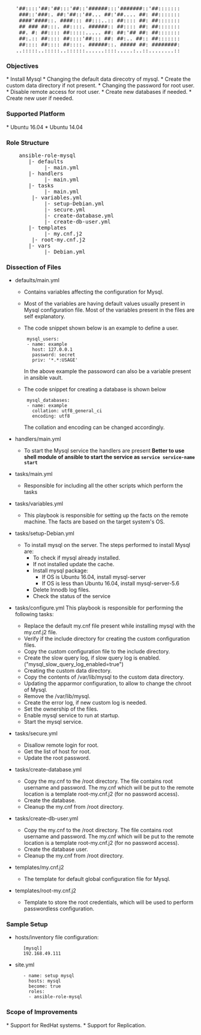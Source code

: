 <pre>
   '##::::'##:'##:::'##::'######:::'#######::'##:::::::
    ###::'###:. ##:'##::'##... ##:'##.... ##: ##:::::::
    ####'####::. ####::: ##:::..:: ##:::: ##: ##:::::::
    ## ### ##:::. ##::::. ######:: ##:::: ##: ##:::::::
    ##. #: ##:::: ##:::::..... ##: ##:'## ##: ##:::::::
    ##:.:: ##:::: ##::::'##::: ##: ##:.. ##:: ##:::::::
    ##:::: ##:::: ##::::. ######::. ##### ##: ########:
   ..:::::..:::::..::::::......::::.....:..::........::
</pre>

<h3>Objectives</h3>
* Install Mysql
* Changing the default data direcotry of mysql.
* Create the custom data directory if not present.
* Changing the password for root user.
* Disable remote access for root user.
* Create new databases if needed.
* Create new user if needed.

<h3>Supported Platform</h3>
* Ubuntu 16.04
* Ubuntu 14.04

<h3>Role Structure</h3>
<pre>
    ansible-role-mysql
       |- defaults 
            |- main.yml 
       |- handlers
            |- main.yml
       |- tasks
            |- main.yml  
	    |- variables.yml
            |- setup-Debian.yml     
            |- secure.yml
            |- create-database.yml
            |- create-db-user.yml  
       |- templates 
            |- my.cnf.j2
	    |- root-my.cnf.j2
       |- vars
            |- Debian.yml
</pre>

<h3>Dissection of Files</h3>

* defaults/main.yml
  * Contains variables affecting the configuration for Mysql.
  * Most of the variables are having default values usually present in Mysql configuration file. Most of the variables present 
    in the files are self explanatory.
  * The code snippet shown below is an example to define a user.
    ```
     mysql_users: 
     - name: example
       host: 127.0.0.1
       password: secret
       priv: '*.*:USAGE'
    ```
    
    In the above example the passoword can also be a variable present in ansible vault.
  * The code snippet for creating a database is shown below
    ```
     mysql_databases: 
     - name: example
       collation: utf8_general_ci
       encoding: utf8
    ```
     
     The collation and encoding can be changed accordingly.
  
* handlers/main.yml
  * To start the Mysql service the handlers are present
  __Better to use shell module of ansible to start the service as `service service-name start`__
 
* tasks/main.yml
  * Responsible for including all the other scripts which perform the tasks

* tasks/variables.yml
  * This playbook is responsible for setting up the facts on the remote machine. The facts are based on the target system's OS.

* tasks/setup-Debian.yml
  * To install mysql on the server. The steps performed to install Mysql are:
    * To check if mysql already installed.
    * If not installed update the cache.
    * Install mysql package:
      * If OS is Ubuntu 16.04, install mysql-server
      * If OS is less than Ubuntu 16.04, install mysql-server-5.6
    * Delete Innodb log files.
    * Check the status of the service

* tasks/configure.yml
  This playbook is responsible for performing the following tasks:
  * Replace the default my.cnf file present while installing mysql with the my.cnf.j2 file.
  * Verify if the include directory for creating the custom configuration files.
  * Copy the custom configuration file to the include directory.
  * Create the slow query log, if slow query log is enabled. ("mysql_slow_query_log_enabled=true")
  * Creating the custom data directory.
  * Copy the contents of /var/lib/mysql to the custom data directory.
  * Updating the apparmor configuration, to allow to change the chroot of Mysql.
  * Remove the /var/lib/mysql.
  * Create the error log, if new custom log is needed.
  * Set the ownership of the files.
  * Enable mysql service to run at startup.
  * Start the mysql service.

* tasks/secure.yml 
  * Disallow remote login for root.
  * Get the list of host for root.
  * Update the root password. 

* tasks/create-database.yml
  * Copy the my.cnf to the /root directory. The file contains root username and password. The my.cnf which will be put to 
    the remote location is a template root-my.cnf.j2 (for no password access).  
  * Create the database.
  * Cleanup the my.cnf from /root directory.
  
* tasks/create-db-user.yml
  * Copy the my.cnf to the /root directory. The file contains root username and password. The my.cnf which will be put to
    the remote location is a template root-my.cnf.j2 (for no password access).
  * Create the database user.
  * Cleanup the my.cnf from /root directory.

* templates/my.cnf.j2
  * The template for default global configuration file for Mysql.

* templates/root-my.cnf.j2
  * Template to store the root credentials, which will be used to perform passwordless configuration.



<h3>Sample Setup</h3>

 * hosts/inventory file configuration:
   ```
      [mysql]
      192.168.49.111
   ```

 * site.yml
   ```
      - name: setup mysql
        hosts: mysql
        become: true
        roles: 
        - ansible-role-mysql
   ```

<h3>Scope of Improvements</h3>
* Support for RedHat systems.
* Support for Replication.
